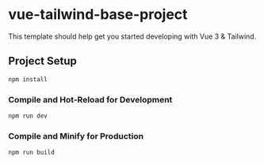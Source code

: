 # vue-tailwind-base-project

This template should help get you started developing with Vue 3 & Tailwind.

## Project Setup

```sh
npm install
```

### Compile and Hot-Reload for Development

```sh
npm run dev
```

### Compile and Minify for Production

```sh
npm run build
```
